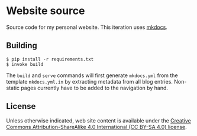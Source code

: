 # Website source

Source code for my personal website. This iteration uses [mkdocs][].

[mkdocs]: https://www.mkdocs.org/

## Building

```
$ pip install -r requirements.txt
$ invoke build
```

The `build` and `serve` commands will first generate `mkdocs.yml` from the
template `mkdocs.yml.in` by extracting metadata from all blog entries.
Non-static pages currently have to be added to the navigation by hand.

## License

Unless otherwise indicated, web site content is available under the [Creative
Commons Attribution-ShareAlike 4.0 International (CC BY-SA 4.0) license](https://creativecommons.org/licenses/by-sa/4.0/).
